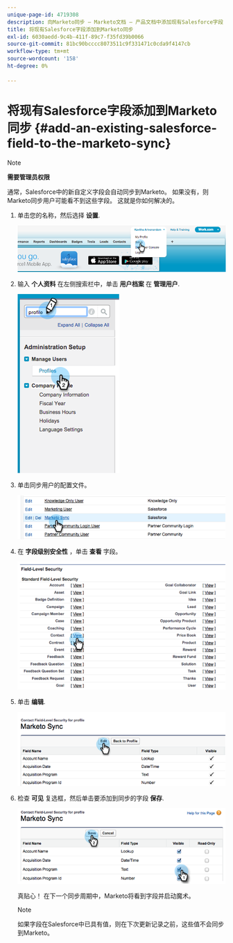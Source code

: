 ```yaml
---
unique-page-id: 4719308
description: 向Marketo同步 — Marketo文档 — 产品文档中添加现有Salesforce字段
title: 将现有Salesforce字段添加到Marketo同步
exl-id: 6030aedd-9c4b-411f-89c7-f35fd39b0066
source-git-commit: 81bc90bcccc8073511c9f331471c0cda9f4147cb
workflow-type: tm+mt
source-wordcount: '158'
ht-degree: 0%

---
```


# 将现有Salesforce字段添加到Marketo同步 {#add-an-existing-salesforce-field-to-the-marketo-sync}

>[!NOTE]
>
>**需要管理员权限**

通常，Salesforce中的新自定义字段会自动同步到Marketo。 如果没有，则Marketo同步用户可能看不到这些字段。 这就是你如何解决的。

1. 单击您的名称，然后选择 **设置**.

   ![](assets/add-an-existing-salesforce-field-to-the-marketo-sync-1.png)

1. 输入 **个人资料** 在左侧搜索栏中，单击 **用户档案** 在 **管理用户**.

   ![](assets/add-an-existing-salesforce-field-to-the-marketo-sync-2.png)

1. 单击同步用户的配置文件。

   ![](assets/add-an-existing-salesforce-field-to-the-marketo-sync-3.png)

1. 在 **字段级别安全性** ，单击 **查看** 字段。

   ![](assets/add-an-existing-salesforce-field-to-the-marketo-sync-4.png)

1. 单击 **编辑**.

   ![](assets/add-an-existing-salesforce-field-to-the-marketo-sync-5.png)

1. 检查 **可见** 复选框，然后单击要添加到同步的字段 **保存**.

   ![](assets/add-an-existing-salesforce-field-to-the-marketo-sync-6.png)

   真贴心！ 在下一个同步周期中，Marketo将看到字段并启动魔术。

   >[!NOTE]
   >
   > 如果字段在Salesforce中已具有值，则在下次更新记录之前，这些值不会同步到Marketo。
